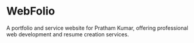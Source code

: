 # WebFolio
A portfolio and service website for Pratham Kumar, offering professional web development and resume creation services.
